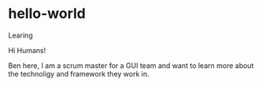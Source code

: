 # hello-world
Learing

Hi Humans!

Ben here, I am a scrum master for a GUI team and want to learn more about the technoligy and framework they work in.
